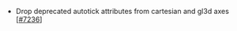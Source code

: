  - Drop deprecated autotick attributes from cartesian and gl3d axes [[#7236](https://github.com/plotly/plotly.js/pull/7236)]
